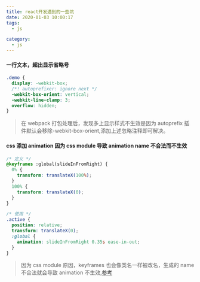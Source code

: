 ```yaml
---
title: react开发遇到的一些坑
date: 2020-01-03 10:00:17
tags:
  - js

category:
  - js
---
```


#### 一行文本，超出显示省略号

```css
.demo {
  display: -webkit-box;
  /*! autoprefixer: ignore next */
  -webkit-box-orient: vertical;
  -webkit-line-clamp: 3;
  overflow: hidden;
}
```

> 在 webpack 打包处理后，发现多上显示样式不生效是因为 autoprefix 插件默认会移除-webkit-box-orient,添加上述忽略注释即可解决。

#### css 添加 animation 因为 css module 导致 animation name 不合法而不生效

```css
/* 定义 */
@keyframes :global(slideInFromRight) {
  0% {
    transform: translateX(100%);
  }
  100% {
    transform: translateX(0);
  }
}

/* 使用 */
.active {
  position: relative;
  transform: translateX(0);
  :global {
    animation: slideInFromRight 0.35s ease-in-out;
  }
}
```

> 因为 css module 原因，keyframes 也会像类名一样被改名，生成的 name 不合法就会导致 animation 不生效,[参考](https://github.com/css-modules/css-modules/issues/141#issuecomment-544213182)

